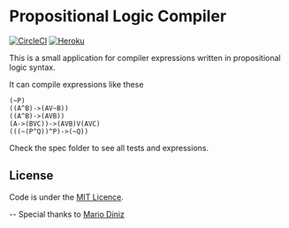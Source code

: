 # Propositional Logic Compiler

[![CircleCI](https://circleci.com/gh/cmendesce/propositional-logic-compiler.svg?style=svg)](https://circleci.com/gh/cmendesce/propositional-logic-compiler) [![Heroku](https://heroku-badge.herokuapp.com/?app=logic-compiler)](https://pl-tools.herokuapp.com/)

This is a small application for compiler expressions written in propositional logic syntax. 

It can compile expressions like these

```
(~P)
((A^B)->(AV~B))
((A^B)->(AVB))
(A->(BVC))->(AVB)V(AVC)
(((~(P^Q))^P)->(~Q))
```
Check the spec folder to see all tests and expressions.



## License
Code is under the [MIT Licence](LICENSE).

--
Special thanks to [Mario Diniz](https://github.com/mariohd)
